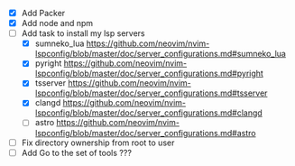 - [x] Add Packer
- [x] Add node and npm
- [ ] Add task to install my lsp servers
    - [x] sumneko_lua https://github.com/neovim/nvim-lspconfig/blob/master/doc/server_configurations.md#sumneko_lua
    - [x] pyright https://github.com/neovim/nvim-lspconfig/blob/master/doc/server_configurations.md#pyright
    - [x] tsserver https://github.com/neovim/nvim-lspconfig/blob/master/doc/server_configurations.md#tsserver
    - [x] clangd https://github.com/neovim/nvim-lspconfig/blob/master/doc/server_configurations.md#clangd
    - [ ] astro https://github.com/neovim/nvim-lspconfig/blob/master/doc/server_configurations.md#astro
- [ ] Fix directory ownership from root to user
- [ ] Add Go to the set of tools ???
